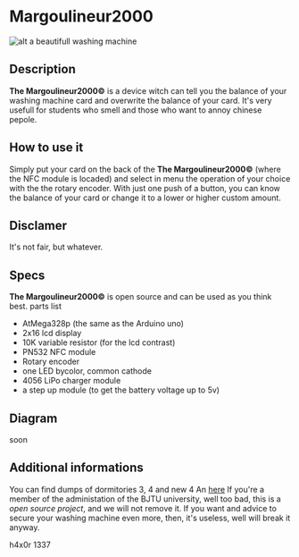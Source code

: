 # Margoulineur2000
![alt a beautifull washing machine](http://i.telegraph.co.uk/multimedia/archive/01697/p_washing-machine_1697696c.jpg "a beautifull washing machine")
## Description
__The Margoulineur2000©__ is a device witch can tell you the balance of your washing machine card and overwrite the balance of your card.
It's very usefull for students who smell and those who want to annoy chinese pepole.

## How to use it
Simply put your card on the back of the __The Margoulineur2000©__ (where the NFC module is locaded) and select in menu the operation of your choice with the the rotary encoder.
With just one push of a button, you can know the balance of your card or change it to a lower or higher custom amount.

## Disclamer
It's not fair, but whatever.

## Specs
__The Margoulineur2000©__ is open source and can be used as you think best.
parts list
*   AtMega328p (the same as the Arduino uno)
*   2x16 lcd display
*   10K variable resistor (for the lcd contrast)
*   PN532 NFC module
*   Rotary encoder
*   one LED bycolor, common cathode
*   4056 LiPo charger module
*   a step up module (to get the battery voltage up to 5v)

## Diagram
soon

## Additional informations
You can find dumps of dormitories 3, 4 and new 4 An [here](https://github.com/LesMargoulins/Dumps "dumps")
If you're a member of the administation of the BJTU university, well too bad, this is a _open source project_, and we will not remove it. If you want and advice to secure your washing machine even more, then, it's useless, well will break it anyway.






h4x0r 1337
